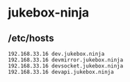 # jukebox-ninja

## /etc/hosts

```
192.168.33.16 dev.jukebox.ninja
192.168.33.16 devmirror.jukebox.ninja
192.168.33.16 devsocket.jukebox.ninja
192.168.33.16 devapi.jukebox.ninja
```
